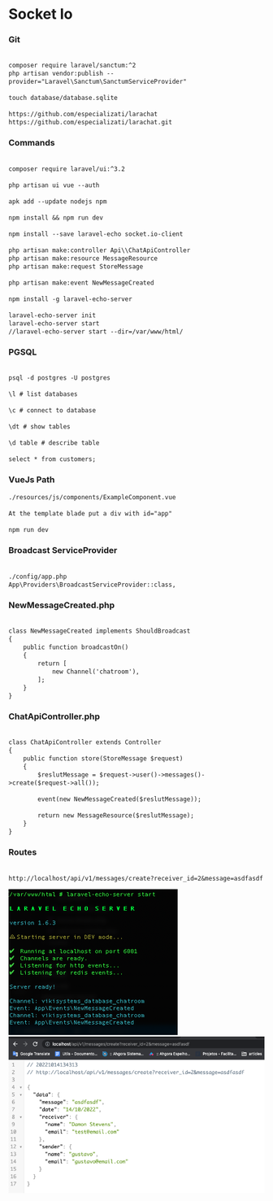 # Socket Io

### Git
```

composer require laravel/sanctum:^2
php artisan vendor:publish --provider="Laravel\Sanctum\SanctumServiceProvider"

touch database/database.sqlite

https://github.com/especializati/larachat
https://github.com/especializati/larachat.git

```

### Commands
```

composer require laravel/ui:^3.2

php artisan ui vue --auth

apk add --update nodejs npm

npm install && npm run dev

npm install --save laravel-echo socket.io-client

php artisan make:controller Api\\ChatApiController
php artisan make:resource MessageResource
php artisan make:request StoreMessage

php artisan make:event NewMessageCreated

npm install -g laravel-echo-server

laravel-echo-server init
laravel-echo-server start
//laravel-echo-server start --dir=/var/www/html/

```

### PGSQL
```

psql -d postgres -U postgres

\l # list databases

\c # connect to database

\dt # show tables

\d table # describe table

select * from customers;

```

### VueJs Path
```
./resources/js/components/ExampleComponent.vue

At the template blade put a div with id="app"

npm run dev

```

### Broadcast ServiceProvider
```

./config/app.php
App\Providers\BroadcastServiceProvider::class,

```

### NewMessageCreated.php
```

class NewMessageCreated implements ShouldBroadcast
{
    public function broadcastOn()
    {
        return [
            new Channel('chatroom'),
        ];
    }
}

```

### ChatApiController.php
```

class ChatApiController extends Controller
{
    public function store(StoreMessage $request)
    {
        $reslutMessage = $request->user()->messages()->create($request->all());

        event(new NewMessageCreated($reslutMessage));

        return new MessageResource($reslutMessage);
    }
}

```

### Routes
```

http://localhost/api/v1/messages/create?receiver_id=2&message=asdfasdf

```
![TDD](./imgs/laravel-echo.png)
![TDD](./imgs/message.png)
